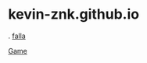 # kevin-znk.github.io
.
[falla](https://kevin-znk.github.io/falla/)

[Game](https://kevin-znk.github.io/game/)
